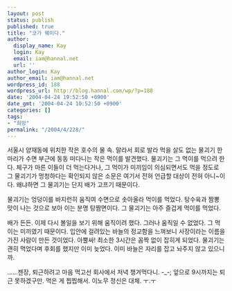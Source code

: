 ```yaml
---
layout: post
status: publish
published: true
title: "코가 꿰이다."
author:
  display_name: Kay
  login: Kay
  email: iam@hannal.net
  url: ''
author_login: Kay
author_email: iam@hannal.net
wordpress_id: 188
wordpress_url: http://blog.hannal.com/wp/?p=188
date: '2004-04-24 19:52:50 +0900'
date_gmt: '2004-04-24 10:52:50 +0900'
categories: []
tags:
- "희망"
permalink: "/2004/4/228/"
---
```

<p>서울시 양재동에 위치한 작은 호수의 물 속. 말라서 회로 발라 먹을 살도 없는 물괴기 한 마리가 수면 부근에 동동 떠다니는 작은 먹이를 발견했다. 물괴기는 그 먹이를 먹으려 한다. 체구가 마른 이들이 더 먹는다거나, 그 먹이가 미끼임이 의심되면서도 먹을 정도로 그 물괴기가 멍청하다는 확인되지 않은 소문은 여기서 전혀 언급할 대상이 전혀 아니~이다. 왜냐하면 그 물괴기는 단지 배가 고프기 때문이다.</p>
<p>물괴기는 엉덩이를 바지런히 움직여 수면으로 솟아올라 먹이를 먹었다. 탕수육과 짬뽕 맛이 나는 것으로 보아 이는 분명 탕짬면이다. 그 물괴기는 아주 즐겁게 먹이를 먹었다.</p>
<p>배가 든든. 이제 다시 볼일을 보기 위해 움직이려 했다. 그러나 움직일 수 없었다. 그 먹이는 미끼였기 때문이다. 입안에 걸려있는 바늘의 정교함을 느껴보니 사장이라는 이름을 가진 사람이 만든 것이었다. 아뿔싸! 최소한 3시간은 꼼짝 없이 잡히게 되었다. 물괴기는 괜히 먹었다며 후회를 했지만 이미 늦었다. 이미 바늘은 자리를 잡고 놔주지 않고 있으니까.</p>
<p>......젠장, 퇴근하려고 마음 먹고선 회사에서 저녁 챙겨먹다니. -_-; 앞으로 9시까지는 퇴근 못하겠구만. 먹은 게 찝찝해서. 이노무 정신은 대체. ㅜ.ㅜ</p>
